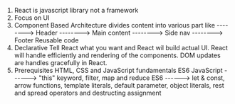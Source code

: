 1. React is javascript library not a framework
2. Focus on UI
3. Component Based Architecture
      divides content into various part like
        --------> Header
        --------> Main content
        --------> Side nav
        --------> Footer
      Reusable code
4. Declarative
      Tell React what you want and React wil build actual UI.
      React will handle efficiently and rendering of the components.
      DOM updates are handles gracefully in React.
5. Prerequisites
      HTML, CSS and JavaScript fundamentals
      ES6
         JavaScript ------> "this" keyword, filter, map and reduce
         ES6        ------> let & const, arrow functions, template literals, default parameter, object   literals, rest and spread operators and destructing assignment